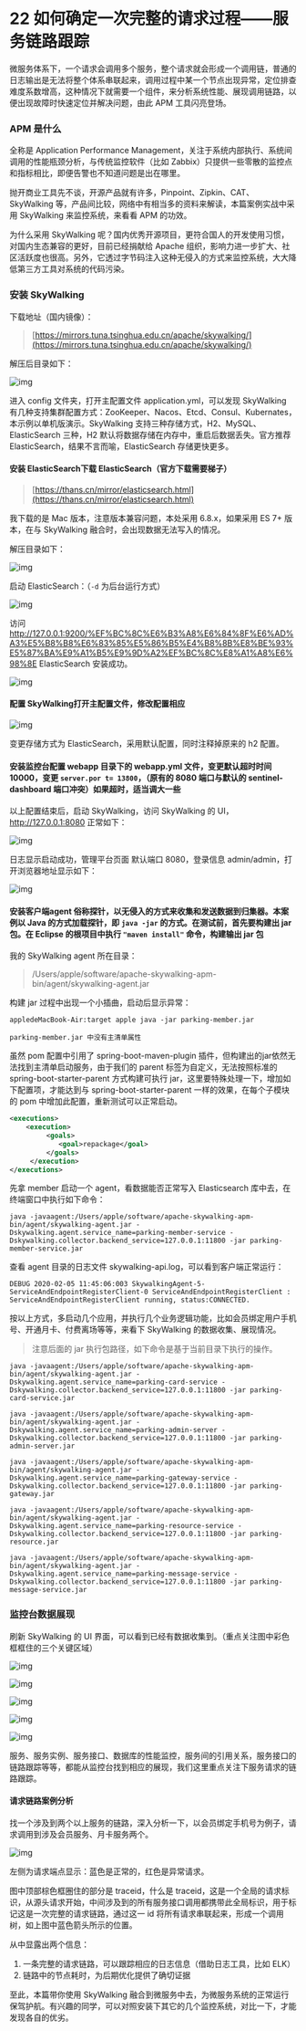 # 22 如何确定一次完整的请求过程——服务链路跟踪

微服务体系下，一个请求会调用多个服务，整个请求就会形成一个调用链，普通的日志输出是无法将整个体系串联起来，调用过程中某一个节点出现异常，定位排查难度系数增高，这种情况下就需要一个组件，来分析系统性能、展现调用链路，以便出现故障时快速定位并解决问题，由此 APM 工具闪亮登场。

### APM 是什么

全称是 Application Performance Management，关注于系统内部执行、系统间调用的性能瓶颈分析，与传统监控软件（比如 Zabbix）只提供一些零散的监控点和指标相比，即便告警也不知道问题是出在哪里。

抛开商业工具先不谈，开源产品就有许多，Pinpoint、Zipkin、CAT、SkyWalking 等，产品间比较，网络中有相当多的资料来解读，本篇案例实战中采用 SkyWalking 来监控系统，来看看 APM 的功效。

为什么采用 SkyWalking 呢？国内优秀开源项目，更符合国人的开发使用习惯，对国内生态兼容的更好，目前已经捐献给 Apache 组织，影响力进一步扩大、社区活跃度也很高。另外，它透过字节码注入这种无侵入的方式来监控系统，大大降低第三方工具对系统的代码污染。

### 安装 SkyWalking

下载地址（国内镜像）：

> [https://mirrors.tuna.tsinghua.edu.cn/apache/skywalking/](https://mirrors.tuna.tsinghua.edu.cn/apache/skywalking/)

解压后目录如下：

![img](assets/9aa148b0-b1f0-11ea-bd8b-f5b5dd060a76)

进入 config 文件夹，打开主配置文件 application.yml，可以发现 SkyWalking 有几种支持集群配置方式：ZooKeeper、Nacos、Etcd、Consul、Kubernates，本示例以单机版演示。SkyWalking 支持三种存储方式，H2、MySQL、ElasticSearch 三种，H2 默认将数据存储在内存中，重启后数据丢失。官方推荐 ElasticSearch，结果不言而喻，ElasticSearch 存储更快更多。

#### **安装 ElasticSearch**下载 ElasticSearch（官方下载需要梯子）

> [https://thans.cn/mirror/elasticsearch.html](https://thans.cn/mirror/elasticsearch.html)

我下载的是 Mac 版本，注意版本兼容问题，本处采用 6.8.x，如果采用 ES 7+ 版本，在与 SkyWalking 融合时，会出现数据无法写入的情况。

解压目录如下：

![img](assets/89463ad0-b1f0-11ea-9720-1767a279d140)

启动 ElasticSearch：（`-d` 为后台运行方式）

![img](assets/7b9437c0-b1f0-11ea-b251-5b2a75be970d)

访问 <http://127.0.0.1:9200/%EF%BC%8C%E6%B3%A8%E6%84%8F%E6%AD%A3%E5%B8%B8%E6%83%85%E5%86%B5%E4%B8%8B%E8%BE%93%E5%87%BA%E9%A1%B5%E9%9D%A2%EF%BC%8C%E8%A1%A8%E6%98%8E> ElasticSearch 安装成功。

![img](assets/6e0af260-b1f0-11ea-b251-5b2a75be970d)

#### **配置 SkyWalking**打开主配置文件，修改配置相应

![img](assets/5efdf330-b1f0-11ea-93d2-c1260a2f08e6)

变更存储方式为 ElasticSearch，采用默认配置，同时注释掉原来的 h2 配置。

#### **安装监控台**配置 webapp 目录下的 webapp.yml 文件，变更默认超时时间 10000，变更 `server.por t= 13800`，（原有的 8080 端口与默认的 sentinel-dashboard 端口冲突）如果超时，适当调大一些

以上配置结束后，启动 SkyWalking，访问 SkyWalking 的 UI，<http://127.0.0.1:8080> 正常如下：

![img](assets/4e1f6850-b1f0-11ea-9c5b-879a3fcf9fcf)

日志显示启动成功，管理平台页面 默认端口 8080，登录信息 admin/admin，打开浏览器地址显示如下：

![img](assets/40420f80-b1f0-11ea-9720-1767a279d140)

#### **安装客户端**agent 俗称探针，以无侵入的方式来收集和发送数据到归集器。本案例以 Java 的方式加载探针，即 `java -jar` 的方式。在测试前，首先要构建出 jar 包。在 Eclipse 的根项目中执行 `"maven install"` 命令，构建输出 jar 包

我的 SkyWalking agent 所在目录：

> /Users/apple/software/apache-skywalking-apm-bin/agent/skywalking-agent.jar

构建 jar 过程中出现一个小插曲，启动后显示异常：

```shell
appledeMacBook-Air:target apple java -jar parking-member.jar 

parking-member.jar 中没有主清单属性

```

虽然 pom 配置中引用了 spring-boot-maven-plugin 插件，但构建出的jar依然无法找到主清单启动服务，由于我们的 parent 标签为自定义，无法按照标准的 spring-boot-starter-parent 方式构建可执行 jar，这里要特殊处理一下，增加如下配置项，才能达到与 spring-boot-starter-parent 一样的效果，在每个子模块的 pom 中增加此配置，重新测试可以正常启动。

```xml
<executions>
    <execution>
         <goals>
            <goal>repackage</goal>
         </goals>
     </execution>
</executions>
```

先拿 member 启动一个 agent，看数据能否正常写入 Elasticsearch 库中去，在终端窗口中执行如下命令：

```shell
java -javaagent:/Users/apple/software/apache-skywalking-apm-bin/agent/skywalking-agent.jar -Dskywalking.agent.service_name=parking-member-service -Dskywalking.collector.backend_service=127.0.0.1:11800 -jar parking-member-service.jar
```

查看 agent 目录的日志文件 skywalking-api.log，可以看到客户端正常运行：

```log
DEBUG 2020-02-05 11:45:06:003 SkywalkingAgent-5-ServiceAndEndpointRegisterClient-0 ServiceAndEndpointRegisterClient : ServiceAndEndpointRegisterClient running, status:CONNECTED.
```

按以上方式，多启动几个应用，并执行几个业务逻辑功能，比如会员绑定用户手机号、开通月卡、付费离场等等，来看下 SkyWalking 的数据收集、展现情况。

> 注意后面的 jar 执行包路径，如下命令是基于当前目录下执行的操作。

```shell
java -javaagent:/Users/apple/software/apache-skywalking-apm-bin/agent/skywalking-agent.jar -Dskywalking.agent.service_name=parking-card-service -Dskywalking.collector.backend_service=127.0.0.1:11800 -jar parking-card-service.jar

java -javaagent:/Users/apple/software/apache-skywalking-apm-bin/agent/skywalking-agent.jar -Dskywalking.agent.service_name=parking-admin-server -Dskywalking.collector.backend_service=127.0.0.1:11800 -jar parking-admin-server.jar

java -javaagent:/Users/apple/software/apache-skywalking-apm-bin/agent/skywalking-agent.jar -Dskywalking.agent.service_name=parking-gateway-service -Dskywalking.collector.backend_service=127.0.0.1:11800 -jar parking-gateway.jar

java -javaagent:/Users/apple/software/apache-skywalking-apm-bin/agent/skywalking-agent.jar -Dskywalking.agent.service_name=parking-resource-service -Dskywalking.collector.backend_service=127.0.0.1:11800 -jar parking-resource.jar

java -javaagent:/Users/apple/software/apache-skywalking-apm-bin/agent/skywalking-agent.jar -Dskywalking.agent.service_name=parking-message-service -Dskywalking.collector.backend_service=127.0.0.1:11800 -jar parking-message-service.jar
```

### 监控台数据展现

刷新 SkyWalking 的 UI 界面，可以看到已经有数据收集到。（重点关注图中彩色框框住的三个关键区域）

![img](assets/c7d16370-b1ef-11ea-a86d-6bef2be14d31)

![img](assets/d5df1b10-b1ef-11ea-9720-1767a279d140)

![img](assets/e5929370-b1ef-11ea-9720-1767a279d140)

![img](assets/f3b4bd70-b1ef-11ea-9393-5b60e11add67)

![img](assets/01819b80-b1f0-11ea-bd8b-f5b5dd060a76)

服务、服务实例、服务接口、数据库的性能监控，服务间的引用关系，服务接口的链路跟踪等等，都能从监控台找到相应的展现，我们这里重点关注下服务请求的链路跟踪。

#### **请求链路案例分析**

找一个涉及到两个以上服务的链路，深入分析一下，以会员绑定手机号为例子，请求调用到涉及会员服务、月卡服务两个。

![img](assets/18b51750-b1f0-11ea-93f9-195c98efcdf6)

左侧为请求端点显示：蓝色是正常的，红色是异常请求。

图中顶部棕色框圈住的部分是 traceid，什么是 traceid，这是一个全局的请求标识，从源头请求开始，中间涉及到的所有服务接口调用都携带此全局标识，用于标记这是一次完整的请求链路，通过这一 id 将所有请求串联起来，形成一个调用树，如上图中蓝色箭头所示的位置。

从中显露出两个信息：

1. 一条完整的请求链路，可以跟踪相应的日志信息（借助日志工具，比如 ELK）
1. 链路中的节点耗时，为后期优化提供了确切证据

至此，本篇带你使用 SkyWalking 融合到微服务中去，为微服务系统的正常运行保驾护航。有兴趣的同学，可以对照安装下其它的几个监控系统，对比一下，才能发现各自的优劣。
